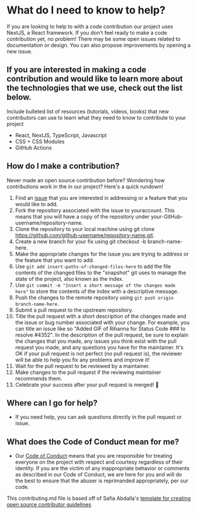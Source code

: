 # What do I need to know to help?
If you are looking to help to with a code contribution our project uses NextJS, a React framework. If you don't feel ready to make a code contribution yet, no problem! There may be some open issues related to documentation or design. You can also propose improvements by opening a new issue. <!-- You can also check out the documentation issues [link to the docs label or tag on your issue tracker] or the design issues that we have [link to design label or tag on issue tracker if your project tracks design issues].-->

## If you are interested in making a code contribution and would like to learn more about the technologies that we use, check out the list below.

Include bulleted list of
resources (tutorials, videos, books) that new contributors
can use to learn what they need to know to contribute to your project
- React, NextJS, TypeScript, Javascript
- CSS + CSS Modules
- GitHub Actions

## How do I make a contribution?
Never made an open source contribution before? Wondering how contributions work in the in our project? Here's a quick rundown!

1. Find an [issue](/issues) that you are interested in addressing or a feature that you would like to add.
1. Fork the repository associated with the issue to youraccount. This means that you will have a copy of the repository under your-GitHub-username/repository-name.
1. Clone the repository to your local machine using git clone https://github.com/github-username/repository-name.git.
1. Create a new branch for your fix using git checkout -b branch-name-here.
1. Make the appropriate changes for the issue you are trying to address or the feature that you want to add.
1. Use `git add insert-paths-of-changed-files-here` to add the file contents of the changed files to the "snapshot" git uses to manage the state of the project, also known as the index.
1. Use `git commit -m "Insert a short message of the changes made here"` to store the contents of the index with a descriptive message.
1. Push the changes to the remote repository using `git push origin branch-name-here`.
1. Submit a pull request to the upstream repository.
1. Title the pull request with a short description of the changes made and the issue or bug number associated with your change. For example, you can title an issue like so "Added GIF of Rihanna for Status Code ### to resolve #4352".
 In the description of the pull request, be sure to explain the changes that you made, any issues you think exist with the pull request you made, and any questions you have for the maintainer. It's OK if your pull request is not perfect (no pull request is), the reviewer will be able to help you fix any problems and improve it!
1. Wait for the pull request to be reviewed by a maintainer.
1. Make changes to the pull request if the reviewing maintainer recommends them.
1. Celebrate your success after your pull request is merged! 🎉

## Where can I go for help?
- If you need help, you can ask questions directly in the pull request or issue. 

## What does the Code of Conduct mean for me?
- Our [Code of Conduct](CODE_OF_CONDUCT.md) means that you are responsible for treating everyone on the project with respect and courtesy regardless of their identity. If you are the victim of any inappropriate behavior or comments as described in our Code of Conduct, we are here for you and will do the best to ensure that the abuser is reprimanded appropriately, per our code.

This contributing.md file is based off of Safia Abdalla's [template for creating open source contributor guidelines](https://opensource.com/life/16/3/contributor-guidelines-template-and-tips)
